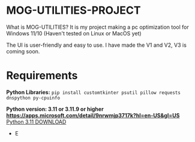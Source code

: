 # MOG-UTILITIES-PROJECT

What is MOG-UTILITIES? It is my project making a pc optimization tool for Windows 11/10 (Haven't tested on Linux or MacOS yet)

The UI is user-friendly and easy to use. I have made the V1 and V2, V3 is coming soon.

# Requirements
**Python Libraries:** ```pip install customtkinter psutil pillow requests dnspython py-cpuinfo```

**Python version: 3.11 or 3.11.9 or higher**
**https://apps.microsoft.com/detail/9nrwmjp3717k?hl=en-US&gl=US**
[Python 3.11 DOWNLOAD](https://apps.microsoft.com/detail/9nrwmjp3717k?hl=en-US&gl=US)


- E
